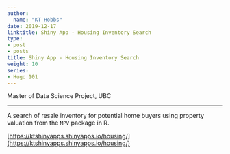 ```yaml
---
author:
  name: "KT Hobbs"
date: 2019-12-17
linktitle: Shiny App - Housing Inventory Search
type:
- post
- posts
title: Shiny App - Housing Inventory Search
weight: 10
series:
- Hugo 101
---
```


Master of Data Science Project, UBC

---

A search of resale inventory for potential home buyers using property valuation from the `MPV` package in R.

[https://ktshinyapps.shinyapps.io/housing/](https://ktshinyapps.shinyapps.io/housing/)
